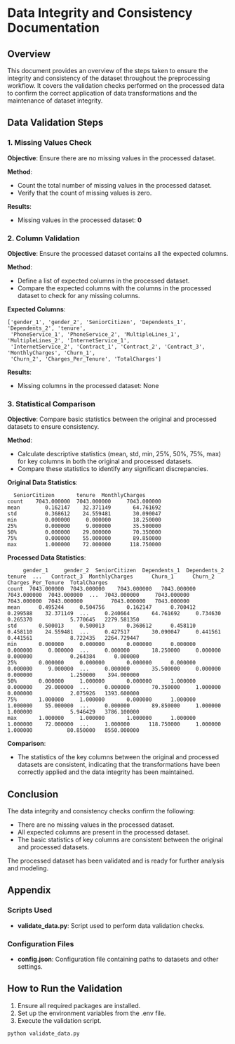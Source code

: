 # Data Integrity and Consistency Documentation
## Overview

This document provides an overview of the steps taken to ensure the integrity and consistency of the dataset throughout the preprocessing workflow. It covers the validation checks performed on the processed data to confirm the correct application of data transformations and the maintenance of dataset integrity.

## Data Validation Steps

### 1. Missing Values Check

**Objective**: Ensure there are no missing values in the processed dataset.

**Method**:
- Count the total number of missing values in the processed dataset.
- Verify that the count of missing values is zero.

**Results**:
- Missing values in the processed dataset: **0**

### 2. Column Validation

**Objective**: Ensure the processed dataset contains all the expected columns.

**Method**:
- Define a list of expected columns in the processed dataset.
- Compare the expected columns with the columns in the processed dataset to check for any missing columns.

**Expected Columns**:
```plaintext
['gender_1', 'gender_2', 'SeniorCitizen', 'Dependents_1', 'Dependents_2', 'tenure', 
 'PhoneService_1', 'PhoneService_2', 'MultipleLines_1', 'MultipleLines_2', 'InternetService_1', 
 'InternetService_2', 'Contract_1', 'Contract_2', 'Contract_3', 'MonthlyCharges', 'Churn_1', 
 'Churn_2', 'Charges_Per_Tenure', 'TotalCharges']
```

**Results**:
- Missing columns in the processed dataset: None

### 3. Statistical Comparison

**Objective**: Compare basic statistics between the original and processed datasets to ensure consistency.

**Method**:
- Calculate descriptive statistics (mean, std, min, 25%, 50%, 75%, max) for key columns in both the original and processed datasets.
- Compare these statistics to identify any significant discrepancies.

**Original Data Statistics**:

```plaintext
  SeniorCitizen       tenure  MonthlyCharges
count    7043.000000  7043.000000     7043.000000
mean        0.162147    32.371149       64.761692
std         0.368612    24.559481       30.090047
min         0.000000     0.000000       18.250000
25%         0.000000     9.000000       35.500000
50%         0.000000    29.000000       70.350000
75%         0.000000    55.000000       89.850000
max         1.000000    72.000000      118.750000
```

**Processed Data Statistics**:

```plaintext
     gender_1     gender_2  SeniorCitizen  Dependents_1  Dependents_2       tenure  ...   Contract_3  MonthlyCharges      Churn_1      Churn_2  Charges_Per_Tenure  TotalCharges    
count  7043.000000  7043.000000    7043.000000   7043.000000   7043.000000  7043.000000  ...  7043.000000     7043.000000  7043.000000  7043.000000         7043.000000   7043.000000    
mean      0.495244     0.504756       0.162147      0.700412      0.299588    32.371149  ...     0.240664       64.761692     0.734630     0.265370            5.770645   2279.581350    
std       0.500013     0.500013       0.368612      0.458110      0.458110    24.559481  ...     0.427517       30.090047     0.441561     0.441561            8.722435   2264.729447    
min       0.000000     0.000000       0.000000      0.000000      0.000000     0.000000  ...     0.000000       18.250000     0.000000     0.000000            0.264384      0.000000    
25%       0.000000     0.000000       0.000000      0.000000      0.000000     9.000000  ...     0.000000       35.500000     0.000000     0.000000            1.250000    394.000000    
50%       0.000000     1.000000       0.000000      1.000000      0.000000    29.000000  ...     0.000000       70.350000     1.000000     0.000000            2.075926   1393.600000    
75%       1.000000     1.000000       0.000000      1.000000      1.000000    55.000000  ...     0.000000       89.850000     1.000000     1.000000            5.946429   3786.100000    
max       1.000000     1.000000       1.000000      1.000000      1.000000    72.000000  ...     1.000000      118.750000     1.000000     1.000000           80.850000   8550.000000    
```

**Comparison**:
- The statistics of the key columns between the original and processed datasets are consistent, indicating that the transformations have been correctly applied and the data integrity has been maintained.

## Conclusion

The data integrity and consistency checks confirm the following:
- There are no missing values in the processed dataset.
- All expected columns are present in the processed dataset.
- The basic statistics of key columns are consistent between the original and processed datasets.

The processed dataset has been validated and is ready for further analysis and modeling.

## Appendix

### Scripts Used

- **validate_data.py**: Script used to perform data validation checks.

### Configuration Files

- **config.json**: Configuration file containing paths to datasets and other settings.

## How to Run the Validation

1. Ensure all required packages are installed.
2. Set up the environment variables from the .env file.
3. Execute the validation script.

```
python validate_data.py
```

